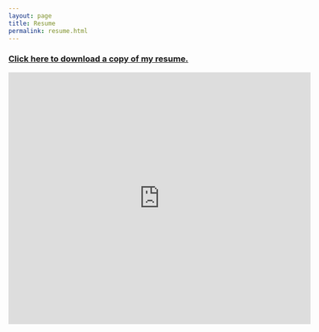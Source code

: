 ```yaml
---
layout: page
title: Resume
permalink: resume.html
---
```

### [Click here to download a copy of my resume.](/assets/resume.pdf)
<iframe src="https://nicholashuynh.me/assets/resume.pdf" 
style="width:600px; height:500px;" frameborder="0"></iframe>
